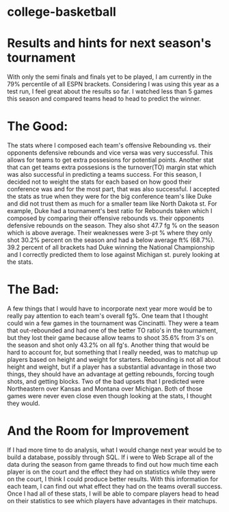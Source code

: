 # college-basketball

# Results and hints for next season's tournament

With only the semi finals and finals yet to be played, I am currently in the 79% percentile of all ESPN brackets. Considering I was using this year as a test run, I feel great about the results so far. I watched less than 5 games this season and compared teams head to head to predict the winner.

# The Good:
The stats where I composed each team's offensive Rebounding vs. their opponents defensive rebounds and vice versa was very successful. This allows for teams to get extra possesions for potential points.  Another stat that can get teams extra possesions is the turnover(TO) margin stat which was also successful in predicting a teams success.  For this season, I decided not to weight the stats for each based on how good their conference was and for the most part, that was also successful. I accepted the stats as true when they were for the big conference team's like Duke and did not trust them as much for a smaller team like North Dakota st. For example, Duke had a tournament's best ratio for Rebounds taken which I composed by comparing their offensive rebounds vs. their opponents defensive rebounds on the season. They also shot 47.7 fg % on the season which is above average. Their weaknesses were 3-pt % where they only shot 30.2% percent on the season and had a below average ft% (68.7%). 39.2 percent of all brackets had Duke winning the National Championship and I correctly predicted them to lose against Michigan st. purely looking at the stats.

# The Bad:

A few things that I would have to incorporate next year more would be to really pay attention to each team's overall fg%. One team that I thought could win a few games in the tournament was Cincinatti. They were a team that out-rebounded and had one of the better TO ratio's in the tournament, but they lost their game because allow teams to shoot 35.6% from 3's on the season and shot only 43.2% on all fg's. Another thing that would be hard to account for, but something that I really needed, was to matchup up players based on height and weight for starters. Rebounding is not all about height and weight, but if a player has a substantial advantage in those two things, they should have an advantage at getting rebounds, forcing tough shots, and getting blocks. Two of the bad upsets that I predicted were Northeastern over Kansas and Montana over Michigan. Both of those games were never even close even though looking at the stats, I thought they would. 

# And the Room for Improvement

If I had more time to do analysis, what I would change next year would be to build a database, possibly through SQL. If i were to Web Scrape all of the data during the season from game threads to find out how much time each player is on the court and the effect they had on statistics while they were on the court, I think I could produce better results. With this information for each team, I can find out what effect they had on the teams overall success. Once I had all of these stats, I will be able to compare players head to head on their statistics to see which players have advantages in their matchups.
